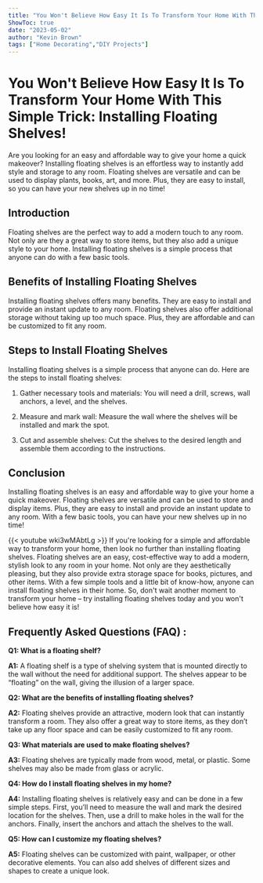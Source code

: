 ```yaml
---
title: "You Won't Believe How Easy It Is To Transform Your Home With This Simple Trick: Installing Floating Shelves!"
ShowToc: true 
date: "2023-05-02"
author: "Kevin Brown" 
tags: ["Home Decorating","DIY Projects"]
---
```

# You Won't Believe How Easy It Is To Transform Your Home With This Simple Trick: Installing Floating Shelves!

Are you looking for an easy and affordable way to give your home a quick makeover? Installing floating shelves is an effortless way to instantly add style and storage to any room. Floating shelves are versatile and can be used to display plants, books, art, and more. Plus, they are easy to install, so you can have your new shelves up in no time! 

## Introduction 

Floating shelves are the perfect way to add a modern touch to any room. Not only are they a great way to store items, but they also add a unique style to your home. Installing floating shelves is a simple process that anyone can do with a few basic tools. 

## Benefits of Installing Floating Shelves 

Installing floating shelves offers many benefits. They are easy to install and provide an instant update to any room. Floating shelves also offer additional storage without taking up too much space. Plus, they are affordable and can be customized to fit any room. 

## Steps to Install Floating Shelves 

Installing floating shelves is a simple process that anyone can do. Here are the steps to install floating shelves: 

1. Gather necessary tools and materials: You will need a drill, screws, wall anchors, a level, and the shelves. 

2. Measure and mark wall: Measure the wall where the shelves will be installed and mark the spot. 

3. Cut and assemble shelves: Cut the shelves to the desired length and assemble them according to the instructions. 

## Conclusion 

Installing floating shelves is an easy and affordable way to give your home a quick makeover. Floating shelves are versatile and can be used to store and display items. Plus, they are easy to install and provide an instant update to any room. With a few basic tools, you can have your new shelves up in no time!

{{< youtube wki3wMAbtLg >}} 
If you're looking for a simple and affordable way to transform your home, then look no further than installing floating shelves. Floating shelves are an easy, cost-effective way to add a modern, stylish look to any room in your home. Not only are they aesthetically pleasing, but they also provide extra storage space for books, pictures, and other items. With a few simple tools and a little bit of know-how, anyone can install floating shelves in their home. So, don't wait another moment to transform your home – try installing floating shelves today and you won't believe how easy it is!

## Frequently Asked Questions (FAQ) :
**Q1: What is a floating shelf?**

**A1:** A floating shelf is a type of shelving system that is mounted directly to the wall without the need for additional support. The shelves appear to be “floating” on the wall, giving the illusion of a larger space.

**Q2: What are the benefits of installing floating shelves?**

**A2:** Floating shelves provide an attractive, modern look that can instantly transform a room. They also offer a great way to store items, as they don’t take up any floor space and can be easily customized to fit any room.

**Q3: What materials are used to make floating shelves?**

**A3:** Floating shelves are typically made from wood, metal, or plastic. Some shelves may also be made from glass or acrylic.

**Q4: How do I install floating shelves in my home?**

**A4:** Installing floating shelves is relatively easy and can be done in a few simple steps. First, you’ll need to measure the wall and mark the desired location for the shelves. Then, use a drill to make holes in the wall for the anchors. Finally, insert the anchors and attach the shelves to the wall.

**Q5: How can I customize my floating shelves?**

**A5:** Floating shelves can be customized with paint, wallpaper, or other decorative elements. You can also add shelves of different sizes and shapes to create a unique look.





